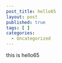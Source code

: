 ```yaml
---
post_title: hello65
layout: post
published: true
tags: [ ]
categories:
  - Uncategorized
---
```

this is hello65
